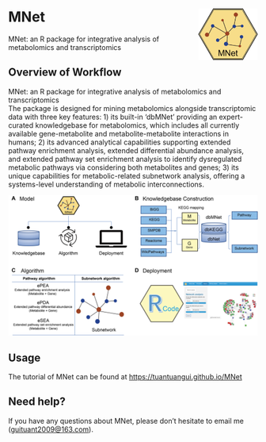 # MNet <img src="logo.png" align="right" alt="" width="120" />
MNet: an R package for integrative analysis of metabolomics and transcriptomics

## Overview of Workflow
MNet: an R package for integrative analysis of metabolomics and transcriptomics  
The package is designed for mining metabolomics alongside transcriptomic data with three key features: 1) its built-in ‘dbMNet’ providing an expert-curated knowledgebase for metabolomics, which includes all currently available gene-metabolite and metabolite-metabolite interactions in humans; 2) its advanced analytical capabilities supporting extended pathway enrichment analysis, extended differential abundance analysis, and extended pathway set enrichment analysis to identify dysregulated metabolic pathways via considering both metabolites and genes; 3) its unique capabilities for metabolic-related subnetwork analysis, offering a systems-level understanding of metabolic interconnections.

![](docs/articles/data/Figure1.png)

## Usage
The tutorial of MNet can be found at 
https://tuantuangui.github.io/MNet

## Need help?
If you have any questions about MNet, please don’t hesitate to email me (guituant2009@163.com).
